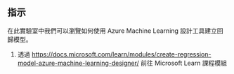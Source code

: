 ﻿---
lab:
    title: '使用 Azure Machine Learning 設計工具建立回歸模型'
---

## 指示
在此實驗室中我們可以瀏覽如何使用 Azure Machine Learning 設計工具建立回歸模型。

1.	透過 https://docs.microsoft.com/learn/modules/create-regression-model-azure-machine-learning-designer/ 前往 Microsoft Learn 課程模組
